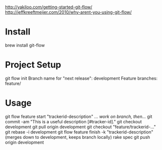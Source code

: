 http://yakiloo.com/getting-started-git-flow/
http://jeffkreeftmeijer.com/2010/why-arent-you-using-git-flow/

# Install

brew install git-flow

# Project Setup

git flow init
Branch name for "next release":  development
Feature branches: feature/

# Usage

git flow feature start "trackerid-description"
*... work on branch, then...*
git commit -am "This is a useful description [#tracker-id]."
git checkout development
git pull origin development
git checkout "feature/trackerid-..."
git rebase -i development
git flow feature finish -k "trackerid-description" (merges down to development, keeps branch locally)
rake spec
git push origin development
